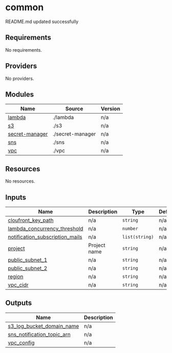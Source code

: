 # common

<!-- BEGINNING OF PRE-COMMIT-TERRAFORM DOCS HOOK -->
README.md updated successfully
<!-- END OF PRE-COMMIT-TERRAFORM DOCS HOOK -->

<!-- BEGIN_TF_DOCS -->
## Requirements

No requirements.

## Providers

No providers.

## Modules

| Name | Source | Version |
|------|--------|---------|
| <a name="module_lambda"></a> [lambda](#module\_lambda) | ./lambda | n/a |
| <a name="module_s3"></a> [s3](#module\_s3) | ./s3 | n/a |
| <a name="module_secret-manager"></a> [secret-manager](#module\_secret-manager) | ./secret-manager | n/a |
| <a name="module_sns"></a> [sns](#module\_sns) | ./sns | n/a |
| <a name="module_vpc"></a> [vpc](#module\_vpc) | ./vpc | n/a |

## Resources

No resources.

## Inputs

| Name | Description | Type | Default | Required |
|------|-------------|------|---------|:--------:|
| <a name="input_cloufront_key_path"></a> [cloufront\_key\_path](#input\_cloufront\_key\_path) | n/a | `string` | n/a | yes |
| <a name="input_lambda_concurrency_threshold"></a> [lambda\_concurrency\_threshold](#input\_lambda\_concurrency\_threshold) | n/a | `number` | n/a | yes |
| <a name="input_notification_subscription_mails"></a> [notification\_subscription\_mails](#input\_notification\_subscription\_mails) | n/a | `list(string)` | n/a | yes |
| <a name="input_project"></a> [project](#input\_project) | Project name | `string` | n/a | yes |
| <a name="input_public_subnet_1"></a> [public\_subnet\_1](#input\_public\_subnet\_1) | n/a | `string` | n/a | yes |
| <a name="input_public_subnet_2"></a> [public\_subnet\_2](#input\_public\_subnet\_2) | n/a | `string` | n/a | yes |
| <a name="input_region"></a> [region](#input\_region) | n/a | `string` | n/a | yes |
| <a name="input_vpc_cidr"></a> [vpc\_cidr](#input\_vpc\_cidr) | n/a | `string` | n/a | yes |

## Outputs

| Name | Description |
|------|-------------|
| <a name="output_s3_log_bucket_domain_name"></a> [s3\_log\_bucket\_domain\_name](#output\_s3\_log\_bucket\_domain\_name) | n/a |
| <a name="output_sns_notification_topic_arn"></a> [sns\_notification\_topic\_arn](#output\_sns\_notification\_topic\_arn) | n/a |
| <a name="output_vpc_config"></a> [vpc\_config](#output\_vpc\_config) | n/a |
<!-- END_TF_DOCS -->
